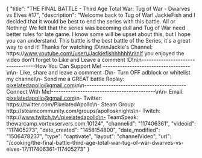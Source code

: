 {
    "title": "THE FINAL BATTLE - Third Age Total War: Tug of War - Dwarves vs Elves #17",
    "description": "Welcome back to Tug of War!  JackieFish and I decided that it would be best to end the series with this battle.  All or Nothing!  We felt that the series was becoming dull and Tug of War need better rules for late game.  I know some will be upset about this, but I hope you can understand.  This battle is the best battle of the Series, it's a great way to end it!  Thanks for watching :D\n\nJackie's Channel: https:\/\/www.youtube.com\/user\/Jackiefishhhhhh\n\nIf you enjoyed the video don't forget to Like and Leave a comment :D\n\n----------------------------------How You Can Support Me! ------------------------------------\n\n- Like, share and leave a comment :D\n- Turn OFF adblock or whitelist my channel\n- Send me a GREAT battle Replay: pixelatedapollo@gmail.com\n\n------------------------------------------Connect With Me!-------------------------------------------\n\n- Email: pixelatedapollo@gmail.com\n- Twitter: https:\/\/twitter.com\/PixelatedApollo\n- Steam Group:  http:\/\/steamcommunity.com\/groups\/apollosknights\n- Twitch: http:\/\/www.twitch.tv\/pixelatedapollo\n- TeamSpeak: thewarcamp.vortexservers.com:10124",
    "channelid": "117406361",
    "videoid": "117405273",
    "date_created": "1458154800",
    "date_modified": "1506478237",
    "type": "captivate",
    "layout": "channelVideo",
    "url": "\/cooking\/the-final-battle-third-age-total-war-tug-of-war-dwarves-vs-elves-17\/117406361-117405273"
}